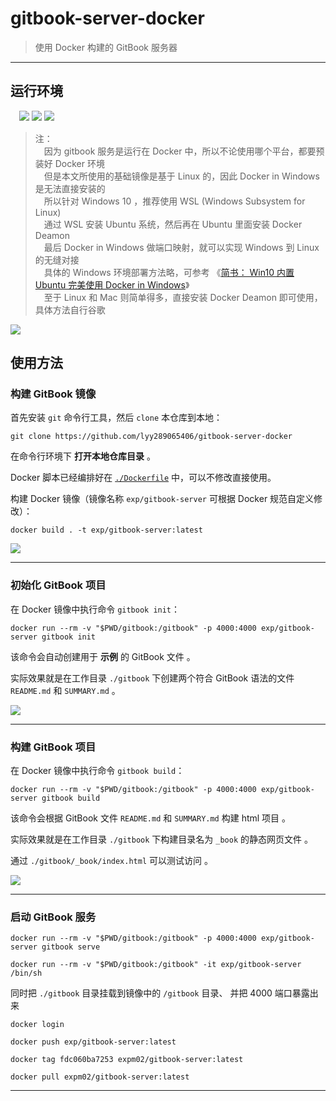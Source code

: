 # gitbook-server-docker

> 使用 Docker 构建的 GitBook 服务器

------

## 运行环境

　![](https://img.shields.io/badge/Platform-Windows%2010%20x64-brightgreen.svg) ![](https://img.shields.io/badge/Platform-Linux%20x64-brightgreen.svg) ![](https://img.shields.io/badge/Platform-Mac%20x64-brightgreen.svg) 


> 注：
<br/>　因为 gitbook 服务是运行在 Docker 中，所以不论使用哪个平台，都要预装好 Docker 环境
<br/>　但是本文所使用的基础镜像是基于 Linux 的，因此 Docker in Windows 是无法直接安装的
<br/>　所以针对 Windows 10 ，推荐使用 WSL (Windows Subsystem for Linux)
<br/>　通过 WSL 安装 Ubuntu 系统，然后再在 Ubuntu 里面安装 Docker Deamon
<br/>　最后 Docker in Windows 做端口映射，就可以实现 Windows 到 Linux 的无缝对接
<br/>　具体的 Windows 环境部署方法略，可参考 《[简书： Win10 内置 Ubuntu 完美使用 Docker in Windows](https://www.jianshu.com/p/97d16b68045f)》
<br/>　至于 Linux 和 Mac 则简单得多，直接安装 Docker Deamon 即可使用，具体方法自行谷歌


![](https://github.com/lyy289065406/gitbook-server-docker/blob/master/img/00.png)


## 使用方法

### 构建 GitBook 镜像

首先安装 `git` 命令行工具，然后 `clone` 本仓库到本地：

`git clone https://github.com/lyy289065406/gitbook-server-docker`


在命令行环境下 **打开本地仓库目录** 。


Docker 脚本已经编排好在 [`./Dockerfile`](https://github.com/lyy289065406/gitbook-server-docker/blob/master/Dockerfile) 中，可以不修改直接使用。


构建 Docker 镜像（镜像名称 `exp/gitbook-server` 可根据 Docker 规范自定义修改）：

`docker build . -t exp/gitbook-server:latest`

![](https://github.com/lyy289065406/gitbook-server-docker/blob/master/img/01.png)

------
### 初始化 GitBook 项目

在 Docker 镜像中执行命令 `gitbook init`：

`docker run --rm -v "$PWD/gitbook:/gitbook" -p 4000:4000 exp/gitbook-server gitbook init`

该命令会自动创建用于 **示例** 的 GitBook 文件 。

实际效果就是在工作目录 `./gitbook` 下创建两个符合 GitBook 语法的文件 `README.md` 和 `SUMMARY.md` 。

![](https://github.com/lyy289065406/gitbook-server-docker/blob/master/img/02.png)


------
### 构建 GitBook 项目

在 Docker 镜像中执行命令 `gitbook build`：

`docker run --rm -v "$PWD/gitbook:/gitbook" -p 4000:4000 exp/gitbook-server gitbook build`

该命令会根据 GitBook 文件 `README.md` 和 `SUMMARY.md` 构建 html 项目 。

实际效果就是在工作目录 `./gitbook` 下构建目录名为 `_book` 的静态网页文件 。

通过 `./gitbook/_book/index.html` 可以测试访问 。

![](https://github.com/lyy289065406/gitbook-server-docker/blob/master/img/03.png)

------
### 启动 GitBook 服务

`docker run --rm -v "$PWD/gitbook:/gitbook" -p 4000:4000 exp/gitbook-server gitbook serve`


`docker run --rm -v "$PWD/gitbook:/gitbook" -it exp/gitbook-server /bin/sh`

同时把 `./gitbook` 目录挂载到镜像中的 `/gitbook` 目录、 并把 4000 端口暴露出来


`docker login`

`docker push exp/gitbook-server:latest`


`docker tag fdc060ba7253 expm02/gitbook-server:latest`


`docker pull expm02/gitbook-server:latest`


------